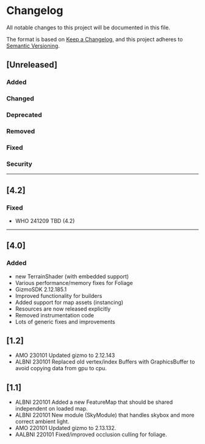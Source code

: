 # Changelog

All notable changes to this project will be documented in this file.

The format is based on [Keep a Changelog](https://keepachangelog.com/en/1.1.0/),
and this project adheres to [Semantic Versioning](https://semver.org/spec/v2.0.0.html).

## [Unreleased]

### Added

### Changed

### Deprecated

### Removed

### Fixed

### Security

---

## [4.2]

### Fixed
* WHO	241209	TBD	(4.2)

---

## [4.0]

### Added
- new TerrainShader (with embedded support)
- Various performance/memory fixes for Foliage
- GizmoSDK 2.12.185.1
- Improved functionality for builders
- Added support for map assets (instancing)
- Resources are now released explicitly
- Removed instrumentation code
- Lots of generic fixes and improvements

## [1.2]
* AMO   230101 Updated gizmo to 2.12.143
* ALBNI 230101 Replaced old vertex/index Buffers with GraphicsBuffer to avoid copying data from gpu to cpu.

## [1.1]
* ALBNI 220101  Added a new FeatureMap that should be shared independent on loaded map.
* ALBNI 220101  New module (SkyModule) that handles skybox and more correct ambient light.
* AMO 220101    Updated gizmo to 2.13.132.
* AALBNI 220101  Fixed/improved occlusion culling for foliage.